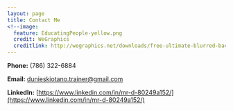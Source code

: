 ```yaml
---
layout: page
title: Contact Me
<!--image:
  feature: EducatingPeople-yellow.png
  credit: WeGraphics
  creditlink: http://wegraphics.net/downloads/free-ultimate-blurred-background-pack/ -->
---
```



**Phone:** (786) 322-6884

**Email:** [dunieskiotano.trainer@gmail.com](dunieskiotano.trainer@gmail.com)

**LinkedIn:** [https://www.linkedin.com/in/mr-d-80249a152/](https://www.linkedin.com/in/mr-d-80249a152/)

